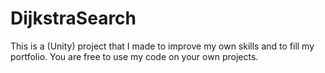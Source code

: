# DijkstraSearch
This is a (Unity) project that I made to improve my own skills and to fill my portfolio. 
You are free to use my code on your own projects.

